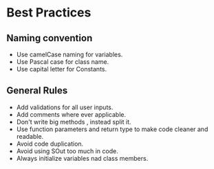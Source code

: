 # Best Practices

## Naming convention

- Use camelCase naming for variables.
- Use Pascal case for class name.
- Use capital letter for Constants.

## General Rules

- Add validations for all user inputs.
- Add comments where ever applicable.
- Don't write big methods , instead split it.
- Use function parameters and return type to make code cleaner and readable.
- Avoid code duplication.
- Avoid using SOut too much in code.
- Always initialize variables nad class members.